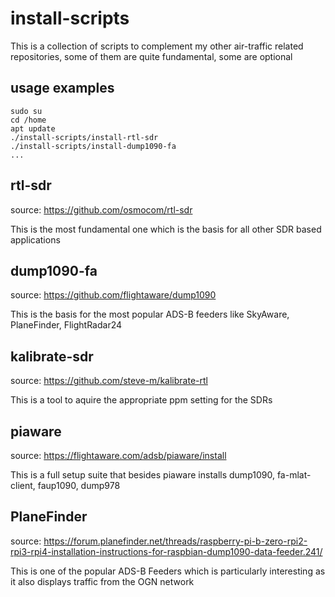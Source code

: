 # install-scripts

This is a collection of scripts to complement my other air-traffic related repositories, some of them are quite fundamental, some are optional

## usage examples
```
sudo su
cd /home
apt update
./install-scripts/install-rtl-sdr
./install-scripts/install-dump1090-fa
...
```
## rtl-sdr
source: https://github.com/osmocom/rtl-sdr

This is the most fundamental one which is the basis for all other SDR based applications

## dump1090-fa
source: https://github.com/flightaware/dump1090

This is the basis for the most popular ADS-B feeders like SkyAware, PlaneFinder, FlightRadar24

## kalibrate-sdr
source: https://github.com/steve-m/kalibrate-rtl

This is a tool to aquire the appropriate ppm setting for the SDRs

## piaware
source: https://flightaware.com/adsb/piaware/install

This is a full setup suite that besides piaware installs dump1090, fa-mlat-client, faup1090, dump978

## PlaneFinder
source: https://forum.planefinder.net/threads/raspberry-pi-b-zero-rpi2-rpi3-rpi4-installation-instructions-for-raspbian-dump1090-data-feeder.241/

This is one of the popular ADS-B Feeders which is particularly interesting as it also displays traffic from the OGN network
